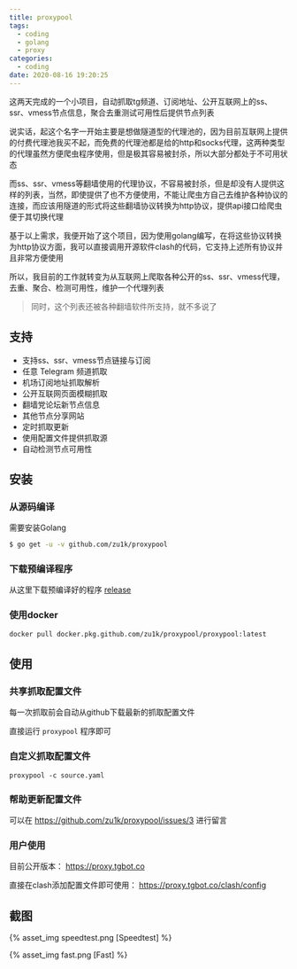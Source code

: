 ```yaml
---
title: proxypool
tags:
  - coding
  - golang
  - proxy
categories:
  - coding
date: 2020-08-16 19:20:25
---
```


这两天完成的一个小项目，自动抓取tg频道、订阅地址、公开互联网上的ss、ssr、vmess节点信息，聚合去重测试可用性后提供节点列表

说实话，起这个名字一开始主要是想做隧道型的代理池的，因为目前互联网上提供的付费代理池我买不起，而免费的代理池都是给的http和socks代理，这两种类型的代理虽然方便爬虫程序使用，但是极其容易被封杀，所以大部分都处于不可用状态

而ss、ssr、vmess等翻墙使用的代理协议，不容易被封杀，但是却没有人提供这样的列表，当然，即使提供了也不方便使用，不能让爬虫方自己去维护各种协议的连接，而应该用隧道的形式将这些翻墙协议转换为http协议，提供api接口给爬虫便于其切换代理

基于以上需求，我便开始了这个项目，因为使用golang编写，在将这些协议转换为http协议方面，我可以直接调用开源软件clash的代码，它支持上述所有协议并且非常方便使用

所以，我目前的工作就转变为从互联网上爬取各种公开的ss、ssr、vmess代理，去重、聚合、检测可用性，维护一个代理列表

> 同时，这个列表还被各种翻墙软件所支持，就不多说了

## 支持

- 支持ss、ssr、vmess节点链接与订阅
- 任意 Telegram 频道抓取
- 机场订阅地址抓取解析
- 公开互联网页面模糊抓取
- 翻墙党论坛新节点信息
- 其他节点分享网站
- 定时抓取更新
- 使用配置文件提供抓取源
- 自动检测节点可用性

## 安装

### 从源码编译

需要安装Golang

```sh
$ go get -u -v github.com/zu1k/proxypool
```

### 下载预编译程序

从这里下载预编译好的程序 [release](https://github.com/zu1k/proxypool/releases)

### 使用docker

```sh
docker pull docker.pkg.github.com/zu1k/proxypool/proxypool:latest
```

## 使用

### 共享抓取配置文件

每一次抓取前会自动从github下载最新的抓取配置文件

直接运行 `proxypool` 程序即可

### 自定义抓取配置文件

```shell
proxypool -c source.yaml
```

### 帮助更新配置文件

可以在 https://github.com/zu1k/proxypool/issues/3 进行留言

### 用户使用

目前公开版本： https://proxy.tgbot.co

直接在clash添加配置文件即可使用： https://proxy.tgbot.co/clash/config

## 截图

{% asset_img speedtest.png [Speedtest] %}

{% asset_img fast.png [Fast] %}

